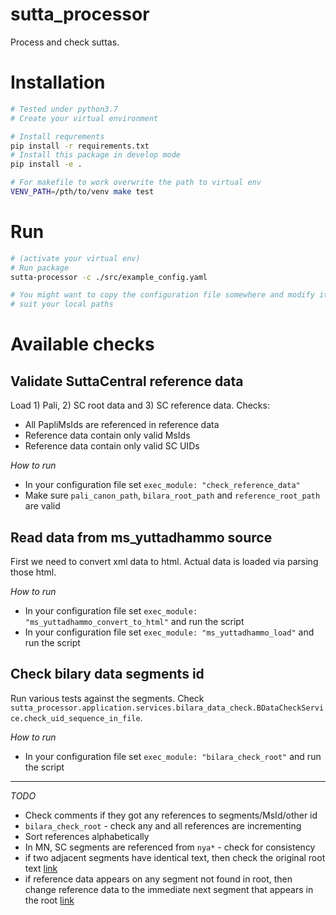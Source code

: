 # sutta_processor

Process and check suttas.

# Installation

```bash
# Tested under python3.7
# Create your virtual environment

# Install requrements
pip install -r requirements.txt
# Install this package in develop mode
pip install -e .

# For makefile to work overwrite the path to virtual env
VENV_PATH=/pth/to/venv make test
```

# Run
```bash
# (activate your virtual env)
# Run package
sutta-processor -c ./src/example_config.yaml

# You might want to copy the configuration file somewhere and modify it to
# suit your local paths
```

# Available checks
## Validate SuttaCentral reference data
Load 1) Pali, 2) SC root data and 3) SC reference data. Checks:
* All PapliMsIds are referenced in reference data
* Reference data contain only valid MsIds
* Reference data contain only valid SC UIDs

*How to run*
* In your configuration file set `exec_module: "check_reference_data"`
* Make sure `pali_canon_path`, `bilara_root_path` and `reference_root_path` are valid


## Read data from ms_yuttadhammo source
First we need to convert xml data to html. Actual data is loaded via parsing those html.

*How to run*
* In your configuration file set `exec_module: "ms_yuttadhammo_convert_to_html"` and run the script
* In your configuration file set `exec_module: "ms_yuttadhammo_load"` and run the script

## Check bilary data segments id
Run various tests against the segments. Check `sutta_processor.application.services.bilara_data_check.BDataCheckService.check_uid_sequence_in_file`.

*How to run*
* In your configuration file set `exec_module: "bilara_check_root"` and run the script

---
*TODO*
* Check comments if they got any references to segments/MsId/other id
* `bilara_check_root` - check any and all references are incrementing
* Sort references alphabetically
* In MN, SC segments are referenced from `nya*` - check for consistency
* if two adjacent segments have identical text, then check the original root text
  [link](https://github.com/suttacentral/bilara-data/commit/8eb4cc80f2457de28d1ffef1ed17529b8ed8e85f)
* if reference data appears on any segment not found in root,
  then change reference data to the immediate next segment that appears in the root
  [link](https://github.com/suttacentral/bilara-data/commit/1aa2bc0d5a362f54b7d93568dc9a33dde42b682b)
